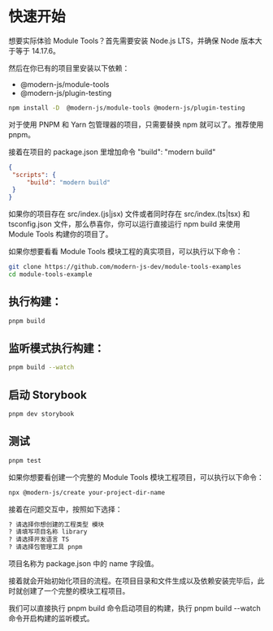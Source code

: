 # 快速开始

想要实际体验 Module Tools？首先需要安装 Node.js LTS，并确保 Node 版本大于等于 14.17.6。

然后在你已有的项目里安装以下依赖：
- @modern-js/module-tools
- @modern-js/plugin-testing

```bash
npm install -D  @modern-js/module-tools @modern-js/plugin-testing
```

对于使用 PNPM 和 Yarn 包管理器的项目，只需要替换 npm 就可以了。推荐使用 pnpm。

接着在项目的 package.json 里增加命令 "build": "modern build"

```json
{
 "scripts": {
     "build": "modern build"
 }
}
```

如果你的项目存在 src/index.(js|jsx) 文件或者同时存在 src/index.(ts|tsx) 和 tsconfig.json 文件，那么恭喜你，你可以运行直接运行 npm build 来使用 Module Tools 构建你的项目了。

如果你想要看看 Module Tools 模块工程的真实项目，可以执行以下命令：
```bash
git clone https://github.com/modern-js-dev/module-tools-examples
cd module-tools-example
```

## 执行构建：
```bash
pnpm build
```

## 监听模式执行构建：
```bash
pnpm build --watch
```

## 启动 Storybook
```bash
pnpm dev storybook
```

## 测试
```bash
pnpm test
```

如果你想要看创建一个完整的 Module Tools 模块工程项目，可以执行以下命令：
```bash
npx @modern-js/create your-project-dir-name
```

接着在问题交互中，按照如下选择：
```bash
? 请选择你想创建的工程类型 模块
? 请填写项目名称 library
? 请选择开发语言 TS
? 请选择包管理工具 pnpm
```
项目名称为 package.json 中的 name 字段值。

接着就会开始初始化项目的流程。在项目目录和文件生成以及依赖安装完毕后，此时就创建了一个完整的模块工程项目。

我们可以直接执行 pnpm build 命令启动项目的构建，执行 pnpm build --watch 命令开启构建的监听模式。
